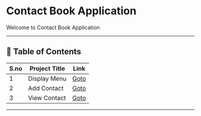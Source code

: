 # Contact Book Application

Welcome to Contact Book Application

---

## 📅 Table of Contents

| S.no | Project Title        | Link                                      |
|------|----------------------|-------------------------------------------|
| 1    | Display Menu         | [Goto](1_Display_Menu/README.md)          |
| 2    | Add Contact          | [Goto](2_Add_Contact/README.md)           |
| 3    | View Contact         | [Goto](3_View_Contact/README.md)          |




---

